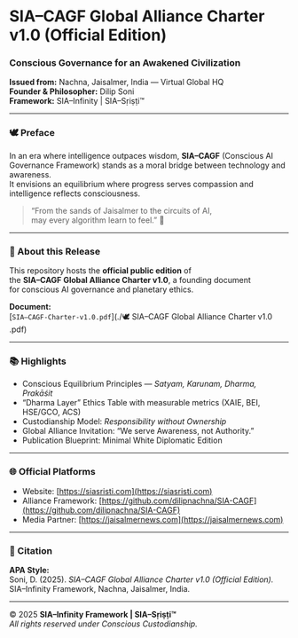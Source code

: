 # SIA–CAGF Global Alliance Charter v1.0 (Official Edition)

### Conscious Governance for an Awakened Civilization  
**Issued from:** Nachna, Jaisalmer, India — Virtual Global HQ  
**Founder & Philosopher:** Dilip Soni  
**Framework:** SIA–Infinity | SIA–Sṛiṣṭi™

---

### 🕊️ Preface
In an era where intelligence outpaces wisdom, **SIA–CAGF** (Conscious AI Governance Framework) stands as a moral bridge between technology and awareness.  
It envisions an equilibrium where progress serves compassion and intelligence reflects consciousness.

> “From the sands of Jaisalmer to the circuits of AI,  
> may every algorithm learn to feel.” 🌿

---

### 📘 About this Release
This repository hosts the **official public edition** of  
the **SIA–CAGF Global Alliance Charter v1.0**, a founding document  
for conscious AI governance and planetary ethics.

**Document:**  
[`SIA–CAGF-Charter-v1.0.pdf`](./🕊️ SIA–CAGF Global Alliance Charter v1.0 .pdf)

---

### 📚 Highlights
- Conscious Equilibrium Principles — *Satyam, Karunam, Dharma, Prakāśit*  
- “Dharma Layer” Ethics Table with measurable metrics (XAIE, BEI, HSE/GCO, ACS)  
- Custodianship Model: *Responsibility without Ownership*  
- Global Alliance Invitation: “We serve Awareness, not Authority.”  
- Publication Blueprint: Minimal White Diplomatic Edition  

---

### 🌐 Official Platforms
- Website: [https://siasristi.com](https://siasristi.com)  
- Alliance Framework: [https://github.com/dilipnachna/SIA-CAGF](https://github.com/dilipnachna/SIA-CAGF)  
- Media Partner: [https://jaisalmernews.com](https://jaisalmernews.com)

---

### 🧭 Citation
**APA Style:**  
Soni, D. (2025). *SIA–CAGF Global Alliance Charter v1.0 (Official Edition).*  
SIA–Infinity Framework, Nachna, Jaisalmer, India.  

---

© 2025 **SIA–Infinity Framework | SIA–Sṛiṣṭi™**  
_All rights reserved under Conscious Custodianship._

